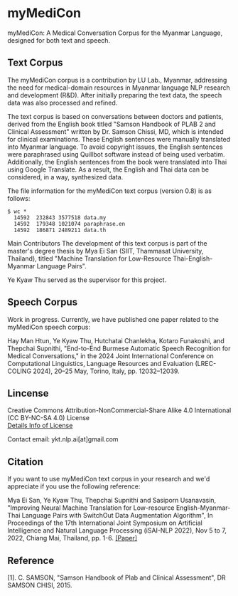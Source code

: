 # myMediCon
myMediCon: A Medical Conversation Corpus for the Myanmar Language, designed for both text and speech.  

## Text Corpus 

The myMediCon corpus is a contribution by LU Lab., Myanmar, addressing the need for medical-domain resources in Myanmar language NLP research and development (R&D). After initially preparing the text data, the speech data was also processed and refined.

The text corpus is based on conversations between doctors and patients, derived from the English book titled "Samson Handbook of PLAB 2 and Clinical Assessment" written by Dr. Samson Chissi, MD, which is intended for clinical examinations. These English sentences were manually translated into Myanmar language. To avoid copyright issues, the English sentences were paraphrased using Quillbot software instead of being used verbatim. Additionally, the English sentences from the book were translated into Thai using Google Translate. As a result, the English and Thai data can be considered, in a way, synthesized data.

The file information for the myMediCon text corpus (version 0.8) is as follows:

```
$ wc *
  14592  232843 3577518 data.my
  14592  179348 1021074 paraphrase.en
  14592  186871 2489211 data.th
```

Main Contributors
The development of this text corpus is part of the master's degree thesis by Mya Ei San (SIIT, Thammasat University, Thailand), titled "Machine Translation for Low-Resource Thai-English-Myanmar Language Pairs".  

Ye Kyaw Thu served as the supervisor for this project.  

## Speech Corpus  

Work in progress. Currently, we have published one paper related to the myMediCon speech corpus:  

Hay Man Htun, Ye Kyaw Thu, Hutchatai Chanlekha, Kotaro Funakoshi, and Thepchai Supnithi, "End-to-End Burmese Automatic Speech Recognition for Medical Conversations," in the 2024 Joint International Conference on Computational Linguistics, Language Resources and Evaluation (LREC-COLING 2024), 20–25 May, Torino, Italy, pp. 12032–12039.  


## Lincense

Creative Commons Attribution-NonCommercial-Share Alike 4.0 International (CC BY-NC-SA 4.0) License  
[Details Info of License](https://creativecommons.org/licenses/by-nc-sa/4.0/)  

Contact email: ykt.nlp.ai[at]gmail.com  

## Citation

If you want to use myMediCon text corpus in your research and we'd appreciate if you use the following reference:  

Mya Ei San, Ye Kyaw Thu, Thepchai Supnithi and Sasiporn Usanavasin, "Improving Neural Machine Translation for Low-resource English-Myanmar-Thai Language Pairs with SwitchOut Data Augmentation Algorithm", In Proceedings of the 17th International Joint Symposium on Artificial Intelligence and Natural Language Processing (iSAI-NLP 2022), Nov 5 to 7, 2022, Chiang Mai, Thailand, pp. 1-6. [[Paper]](
https://ieeexplore.ieee.org/document/9960261)  

## Reference

[1]. C. SAMSON, "Samson Handbook of Plab and Clinical Assessment", DR SAMSON CHISI, 2015.

